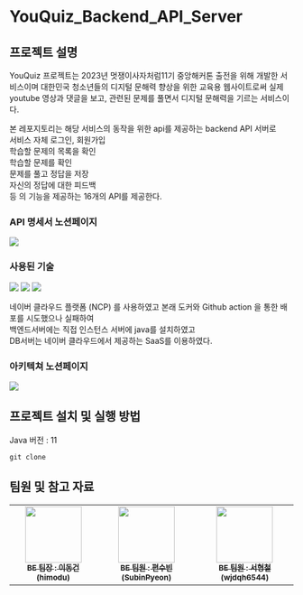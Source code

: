 # YouQuiz_Backend_API_Server
	
## 프로젝트 설명
YouQuiz 프로젝트는 2023년 멋쟁이사자처럼11기 중앙해커톤 출전을 위해 개발한 서비스이며
대한민국 청소년들의 디지털 문해력 향상을 위한 교육용 웹사이트로써
실제 youtube 영상과 댓글을 보고, 관련된 문제를 풀면서 디지털 문해력을 기르는 서비스이다.

본 레포지토리는 해당 서비스의 동작을 위한 api를 제공하는 backend API 서버로<br/>
서비스 자체 로그인, 회원가입<br/>
학습할 문제의 목록을 확인<br/>
학습할 문제를 확인<br/>
문제를 풀고 정답을 저장<br/>
자신의 정답에 대한 피드백<br/>
등 의 기능을 제공하는 16개의 API를 제공한다.<br/>

### API 명세서 노션페이지
<a href="https://www.notion.so/API-1e699ca81d11435a86296438df798b39?pvs=4"><img src="https://img.shields.io/badge/Notion-FFFFFF?style=for-the-badge&logo=Notion&logoColor=black"></a>

### 사용된 기술
<img src="https://img.shields.io/badge/Spring Boot-6DB33F?style=for-the-badge&logo=Spring Boot&logoColor=white">  <img src="https://img.shields.io/badge/MySQL-4479A1?style=for-the-badge&logo=MySQL&logoColor=white">  <img src="https://img.shields.io/badge/Naver-03C75A?style=for-the-badge&logo=Naver&logoColor=white"> 

네이버 클라우드 플랫폼 (NCP) 를 사용하였고
본래 도커와 Github action 을 통한 배포를 시도했으나 실패하여<br/>
백엔드서버에는 직접 인스턴스 서버에 java를 설치하였고<br/>
DB서버는 네이버 클라우드에서 제공하는 SaaS를 이용하였다.<br/>
 
### 아키텍쳐 노션페이지
<a href="https://www.notion.so/5d04f492bc3442ff8ddcad1437f7d734?pvs=4"><img src="https://img.shields.io/badge/Notion-FFFFFF?style=for-the-badge&logo=Notion&logoColor=black"></a>


## 프로젝트 설치 및 실행 방법
Java 버전 : 11

```
git clone
```

## 팀원 및 참고 자료
<table>
  <tbody>
    <tr>
      <td align="center"><a href="https://github.com/himodu"><img src="https://avatars.githubusercontent.com/u/71763322?v=4" width="100px;" alt=""/><br /><sub><b>BE 팀장 : 이동건 (himodu)</b></sub></a><br /></td>
      <td align="center"><a href="https://github.com/SubinPyeon"><img src="https://avatars.githubusercontent.com/u/105070397?v=4" width="100px;" alt=""/><br /><sub><b>BE 팀원 : 편수빈 (SubinPyeon) </b></sub></a><br /></td>
      <td align="center"><a href="https://github.com/wjdqh6544"><img src="https://avatars.githubusercontent.com/u/77498822?v=4" width="100px;" alt=""/><br /><sub><b>BE 팀원 : 서형철 (wjdqh6544) </b></sub></a><br /></td>
    </tr>
  </tbody>
</table>
